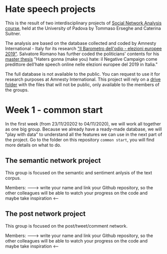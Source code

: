 # Hate speech projects

This is the result of two interdisciplinary projects of [Social Network Analysis course](https://elearning.unipd.it/scienzeumane/course/view.php?id=9257), held at the University of Padova by Tommaso Erseghe and Caterina Suitner.

The analysis are based on the database collected and coded by Amnesty International - Italy for its research ["Il Barometro dell'odio - elezioni europee 2019"](https://www.amnesty.it/cosa-facciamo/elezioni-europee/). Salvatore Romano has further coded the politicians' contents for his [master thesis](https://github.com/SalvatoreRomano1/thesis) "Haters gonna (make you) hate: il Negative Campaign come predittore dell’hate speech online nelle elezioni europee del 2019 in Italia."

The full database is not available to the public. You can request to use it for research purposes at Amnesty International.
This project will rely on a [drive folder](https://drive.google.com/drive/folders/1zwXprmJgb6MEf1bFNjTDd_gHFF-fVIRE?usp=sharing) with the files that will not be public, only available to the members of the groups. 


# Week 1 - common start
In the first week (from 23/11/20202 to 04/11/2020), we will work all together as one big group.
Because we already have a ready-made database, we will "play with data" to understand all the features we can use in the next part of the project.
Go to the folder on this repository ```common start```, you will find more details on what to do. 



## The semantic network project

This group is focused on the semantic and sentiment anlysis of the text corpus.

Members: 
---> write your name and link your Github repository, so the other colleagues will be able to watch your progress on the code and maybe take inspiration <-- 


## The post network project 

This group is focused on the post/tweet/comment network.

Members: 
---> write your name and link your Github repository, so the other colleagues will be able to watch your progress on the code and maybe take inspiration <-- 



